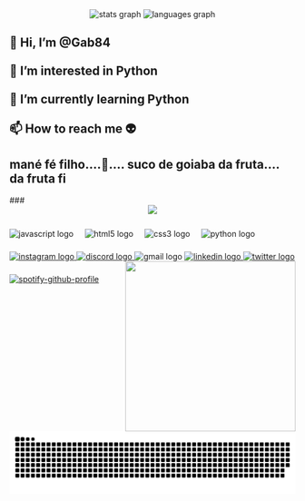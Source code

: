 <div align="center">
  <img src="https://github-readme-stats.vercel.app/api?username=gab84&hide_title=false&hide_rank=false&show_icons=true&include_all_commits=true&count_private=true&disable_animations=false&theme=dracula&locale=en&hide_border=false" height="130" alt="stats graph"  />
 <img src="https://github-readme-stats.vercel.app/api/top-langs?username=gab84&locale=en&hide_title=false&layout=compact&card_width=230&langs_count=5&theme=dracula&hide_border=false" height="130" alt="languages graph"  />
</div>

###

<h2 align="left">👋 Hi, I’m @Gab84<br><br>👀 I’m interested in Python<br><br>🌱 I’m currently learning Python<br><br>📫 How to reach me 👽</h2>

###

   
<h2 align="left"> mané fé filho....🍵.... suco de goiaba da fruta.... da fruta fi </h2>
###

<div align="center">
  <img src="https://profile-counter.glitch.me/gab84/count.svg?"  />
</div>

###

<div align="left">
  <img src="https://cdn.jsdelivr.net/gh/devicons/devicon/icons/javascript/javascript-original.svg" height="30" alt="javascript logo"  />
  <img width="12" />
  <img src="https://cdn.jsdelivr.net/gh/devicons/devicon/icons/html5/html5-original.svg" height="30" alt="html5 logo"  />
  <img width="12" />
  <img src="https://cdn.jsdelivr.net/gh/devicons/devicon/icons/css3/css3-original.svg" height="30" alt="css3 logo"  />
  <img width="12" />
  <img src="https://cdn.jsdelivr.net/gh/devicons/devicon/icons/python/python-original.svg" height="30" alt="python logo"  />
</div>

###

<div align="left" dir= "50%">
  <a href="https://www.instagram.com/eogb84/" target="_blank">
    <img src="https://img.shields.io/static/v1?message=Instagram&logo=instagram&label=&color=E4405F&logoColor=white&labelColor=&style=for-the-badge" height="35" alt="instagram logo"  />
  </a>
  <a href="https://discord.com/channels/@fernsamambaia" target="_blank">
    <img src="https://img.shields.io/static/v1?message=Discord&logo=discord&label=&color=7289DA&logoColor=white&labelColor=&style=for-the-badge" height="35" alt="discord logo"  />
  </a>
  <img src="https://img.shields.io/static/v1?message=Gmail&logo=gmail&label=&color=D14836&logoColor=white&labelColor=&style=for-the-badge" height="35" alt="gmail logo"  />
  <a href="https://www.linkedin.com/in/gabriel-dos-santos-rodrigues-599330241/" target="_blank">
    <img src="https://img.shields.io/static/v1?message=LinkedIn&logo=linkedin&label=&color=0077B5&logoColor=white&labelColor=&style=for-the-badge" height="35" alt="linkedin logo"  />
  </a>
  <a href="https://twitter.com/eogb84" target="_blank">
    <img src="https://img.shields.io/static/v1?message=Twitter&logo=twitter&label=&color=1DA1F2&logoColor=white&labelColor=&style=for-the-badge" height="35" alt="twitter logo"  />
  </a>
  
  <img align="right" width="300" height="300" src="https://cdn.discordapp.com/attachments/856567980363874325/1207857639812243466/download20240204221453.png?ex=65e12c16&is=65ceb716&hm=dc2d57fe27f12bcbb70e831749aec8b80bf77ae9ecfa0ed47b359e48939ba407&"  />

</div>

###
[![spotify-github-profile](https://spotify-github-profile.vercel.app/api/view?uid=31w7t352al34e5wxoxctp7zq6pbm&cover_image=true&theme=novatorem&show_offline=false&background_color=121212&interchange=false&bar_color=53b14f&bar_color_cover=true)](https://github.com/kittinan/spotify-github-profile)

###



###

<br clear="both">

<img src="https://raw.githubusercontent.com/gab84/gab84/output/snake.svg" alt="Snake animation" />


###

